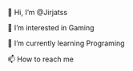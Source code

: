 👋 Hi, I’m @Jirjatss

👀 I’m interested in Gaming

🌱 I’m currently learning Programing

📫 How to reach me
